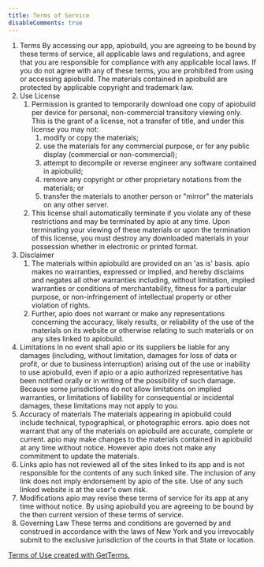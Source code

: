 ```yaml
---
title: Terms of Service
disableComments: true
---
```


1. Terms
   By accessing our app, apiobuild, you are agreeing to be bound by these terms of service, all applicable laws and regulations, and agree that you are responsible for compliance with any applicable local laws. If you do not agree with any of these terms, you are prohibited from using or accessing apiobuild. The materials contained in apiobuild are protected by applicable copyright and trademark law.
2. Use License
   1. Permission is granted to temporarily download one copy of apiobuild per device for personal, non-commercial transitory viewing only. This is the grant of a license, not a transfer of title, and under this license you may not:
      1. modify or copy the materials;
      2. use the materials for any commercial purpose, or for any public display (commercial or non-commercial);
      3. attempt to decompile or reverse engineer any software contained in apiobuild;
      4. remove any copyright or other proprietary notations from the materials; or
      5. transfer the materials to another person or "mirror" the materials on any other server.
   2. This license shall automatically terminate if you violate any of these restrictions and may be terminated by apio at any time. Upon terminating your viewing of these materials or upon the termination of this license, you must destroy any downloaded materials in your possession whether in electronic or printed format.
3. Disclaimer
   1. The materials within apiobuild are provided on an 'as is' basis. apio makes no warranties, expressed or implied, and hereby disclaims and negates all other warranties including, without limitation, implied warranties or conditions of merchantability, fitness for a particular purpose, or non-infringement of intellectual property or other violation of rights.
   2. Further, apio does not warrant or make any representations concerning the accuracy, likely results, or reliability of the use of the materials on its website or otherwise relating to such materials or on any sites linked to apiobuild.
4. Limitations
   In no event shall apio or its suppliers be liable for any damages (including, without limitation, damages for loss of data or profit, or due to business interruption) arising out of the use or inability to use apiobuild, even if apio or a apio authorized representative has been notified orally or in writing of the possibility of such damage. Because some jurisdictions do not allow limitations on implied warranties, or limitations of liability for consequential or incidental damages, these limitations may not apply to you.
5. Accuracy of materials
   The materials appearing in apiobuild could include technical, typographical, or photographic errors. apio does not warrant that any of the materials on apiobuild are accurate, complete or current. apio may make changes to the materials contained in apiobuild at any time without notice. However apio does not make any commitment to update the materials.
6. Links
   apio has not reviewed all of the sites linked to its app and is not responsible for the contents of any such linked site. The inclusion of any link does not imply endorsement by apio of the site. Use of any such linked website is at the user's own risk.
7. Modifications
   apio may revise these terms of service for its app at any time without notice. By using apiobuild you are agreeing to be bound by the then current version of these terms of service.
8. Governing Law
   These terms and conditions are governed by and construed in accordance with the laws of New York and you irrevocably submit to the exclusive jurisdiction of the courts in that State or location.

[Terms of Use created with GetTerms.](https://getterms.io/)
